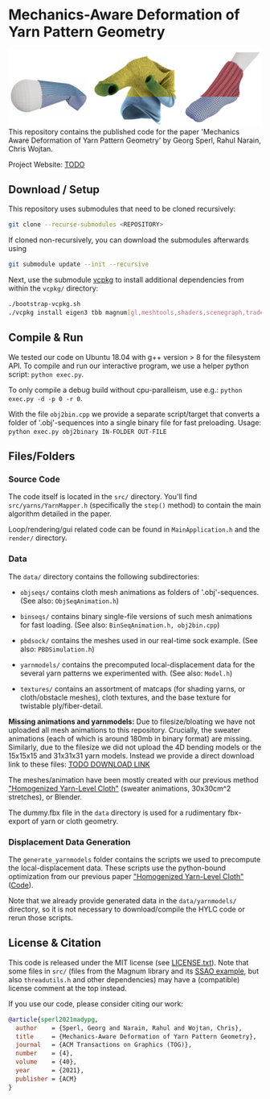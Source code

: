# Mechanics-Aware Deformation of Yarn Pattern Geometry

![Teaser Image](teaser.jpg "")
This repository contains the published code for the paper 'Mechanics Aware Deformation of Yarn Pattern Geometry' by Georg Sperl, Rahul Narain, Chris Wojtan.

Project Website: [TODO](https://visualcomputing.ist.ac.at/publications/)


## Download / Setup

This repository uses submodules that need to be cloned recursively:
```sh
git clone --recurse-submodules <REPOSITORY>
```
If cloned non-recursively, you can download the submodules afterwards using
```sh
git submodule update --init --recursive
```

Next, use the submodule [vcpkg](https://github.com/microsoft/vcpkg/) to install additional dependencies from within the `vcpkg/` directory:
```sh
./bootstrap-vcpkg.sh
./vcpkg install eigen3 tbb magnum[gl,meshtools,shaders,scenegraph,trade,debugtools,sdl2application] magnum-integration[imgui] magnum-plugins[pngimporter,jpegimporter]
```

## Compile & Run

We tested our code on Ubuntu 18.04 with g++ version > 8 for the filesystem API.
To compile and run our interactive program, we use a helper python script: `python exec.py`.

To only compile a debug build without cpu-paralleism, use e.g.: `python exec.py -d -p 0 -r 0`.

With the file `obj2bin.cpp` we provide a separate script/target that converts a folder of '.obj'-sequences into a single binary file for fast preloading. Usage: `python exec.py obj2binary IN-FOLDER OUT-FILE`

## Files/Folders

### Source Code

The code itself is located in the `src/` directory. You'll find `src/yarns/YarnMapper.h` (specifically the `step()` method) to contain the main algorithm detailed in the paper.

Loop/rendering/gui related code can be found in `MainApplication.h` and the `render/` directory.

### Data

The `data/` directory contains the following subdirectories:

- `objseqs/` contains cloth mesh animations as folders of '.obj'-sequences. (See also: `ObjSeqAnimation.h`)

- `binseqs/` contains binary single-file versions of such mesh animations for fast loading. (See also: `BinSeqAnimation.h, obj2bin.cpp`)

- `pbdsock/` contains the meshes used in our real-time sock example. (See also: `PBDSimulation.h`)

- `yarnmodels/` contains the precomputed local-displacement data for the several yarn patterns we experimented with. (See also: `Model.h`)

- `textures/` contains an assortment of matcaps (for shading yarns, or cloth/obstacle meshes), cloth textures, and the base texture for twistable ply/fiber-detail.

**Missing animations and yarnmodels:** Due to filesize/bloating we have not uploaded all mesh animations to this repository. Crucially, the sweater animations (each of which is around 180mb in binary format) are missing. Similarly, due to the filesize we did not upload the 4D bending models or the 15x15x15 and 31x31x31 yarn models. Instead we provide a direct download link to these files:
[TODO DOWNLOAD LINK](.)

The meshes/animation have been mostly created with our previous method ["Homogenized Yarn-Level Cloth"](https://visualcomputing.ist.ac.at/publications/2020/HYLC/) (sweater animations, 30x30cm^2 stretches), or Blender.

The dummy.fbx file in the `data` directory is used for a rudimentary fbx-export of yarn or cloth geometry.

### Displacement Data Generation

The `generate_yarnmodels` folder contains the scripts we used to precompute the local-displacement data. These scripts use the python-bound optimization from our previous paper ["Homogenized Yarn-Level Cloth"](https://visualcomputing.ist.ac.at/publications/2020/HYLC/) ([Code](https://git.ist.ac.at/gsperl/HYLC)).

Note that we already provide generated data in the `data/yarnmodels/` directory, so it is not necessary to download/compile the HYLC code or rerun those scripts.

## License & Citation

This code is released under the MIT license (see [LICENSE.txt](LICENSE.txt)).
Note that some files in `src/` (files from the Magnum library and its [SSAO example](https://github.com/Janos95/magnum-examples/tree/master/src/ssao), but also `threadutils.h` and other dependencies) may have a (compatible) license comment at the top instead.

If you use our code, please consider citing our work:
```bibtex
@article{sperl2021madypg,
  author    = {Sperl, Georg and Narain, Rahul and Wojtan, Chris},
  title     = {Mechanics-Aware Deformation of Yarn Pattern Geometry},
  journal   = {ACM Transactions on Graphics (TOG)},
  number    = {4},
  volume    = {40},
  year      = {2021},
  publisher = {ACM}
}
```
<!-- @article{sperl2020hylc,
  author    = {Sperl, Georg and Narain, Rahul and Wojtan, Chris},
  title     = {Homogenized Yarn-Level Cloth},
  journal   = {ACM Transactions on Graphics (TOG)},
  number    = {4},
  volume    = {39},
  year      = {2020},
  publisher = {ACM}
} -->
